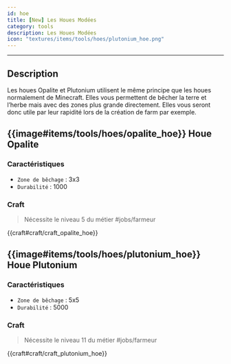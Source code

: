 ```yaml
---
id: hoe
title: [New] Les Houes Modées
category: tools
description: Les Houes Modées
icon: "textures/items/tools/hoes/plutonium_hoe.png"
---
```

___
## Description

Les houes Opalite et Plutonium utilisent le même principe que les houes normalement de Minecraft.
Elles vous permettent de bêcher la terre et l’herbe mais avec des zones plus grande directement. 
Elles vous seront donc utile par leur rapidité lors de la création de farm par exemple.

## {{image#items/tools/hoes/opalite_hoe}} Houe Opalite

### Caractéristiques

- ``Zone de bêchage`` : 3x3
- ``Durabilité`` : 1000

### Craft 

> Nécessite le niveau 5 du métier #jobs/farmeur

{{craft#craft/craft_opalite_hoe}} 

## {{image#items/tools/hoes/plutonium_hoe}} Houe Plutonium

### Caractéristiques

- ``Zone de bêchage`` : 5x5
- ``Durabilité`` : 5000

### Craft 

> Nécessite le niveau 11 du métier #jobs/farmeur

{{craft#craft/craft_plutonium_hoe}} 
